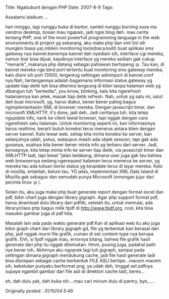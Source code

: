 Title: Ngabuburit dengan PHP
Date: 2007-8-9
Tags: 

Assalamu'alaikum ...

hari minggu, lagi nunggu buka di kantor, sambil nunggu burning suse ma xandros desktop, bosan mau ngapain, jadi ngisi blog deh. mau cerita tentang PHP, one of the most powerfull programming language in the web environments.di project yg sekarang, aku make php dan xml (ini sih mungkin biasa ya),mbikin monitoring tools(baca:kulit) buat aplikasi sms gateway nya kannel.benernya kannel dah nyediain sih, interface cgi mereka, namun biar bisa dijual, kayaknya interface yg mereka sediain gak cukup "menarik", makanya php datang sebagai pahlawan bertopeng :p. Tau kan, di kannel mereka nge bind port tertentu buat monitoring sms gateway mereka, kalo disini sih port 13000, tergantug settingan adminport di kannel.conf nya.Nah, tantangannya adalah bagaimana informasi status gateway yg update tiap detik tuh bisa diterima langsung di klien tanpa halaman web yg dibangun tuh "berkedip", you know, blinking, kalo kita ngerefresh halamannya kan jelek, masak tiap detik refresh. Nah, untuk yg satu ini, salut deh buat microsoft, yg, harus diakui, bener bener paling bagus ngimplementasiin XML di browser mereka. Dengan javascript timer, dan microsoft XMLHTTP, it's done, jadi deh. Jadi ceritanya tuh, kita tetep ngupdate info, narik ke client lewat browser, tapi nggak dengan cara ngerefresh satu halaman. Untuk monitoring seperti ini, kan informasinya harus realtime, berarti butuh koneksi terus menerus antara klien dengan server kannel. Kalo lewat web, setiap kita minta koneksi ke server, kan selanjutnya udah, putus, walaupun masih ada objek session, tapi gak ada gunanya, soalnya kita bener bener minta info yg terbaru dari server. Jadi, konsepnya, kita tetep minta info ke server tiap detik, via javascript timer dan XMLHTTP tadi, tapi lewat "jalan belakang, dimana user juga gak tau bahwa web browsernya sedang ngerequest halaman terus menerus ke server, yg mereka tau ada tulisan berisi status yg keupdate terus di layar mereka. Kalo di mozilla, entahlah, belum tau. YG jelas, implementasi XML Data Island di Mozilla gak sebagus dan semudah punya Microsoft (omongan jujur dari pecinta linux :p ).

Selain itu, aku juga make php buat generate report dengan format excel dan pdf, bikin chart juga dengan library jpgraph. Agar php support format pdf, harus download dulu library dari pdflib, setelah itu, untuk memulai, ada library/class php bagus milik fpdf di http://www.fpdf.org, cool, kita bisa masukin gambar juga di pdf kita.

Masalah lain ada pada waktu generate pdf.Kan di aplikasi web itu aku juga bikin graph chart dari library jpgraph gd, file yg terbentuk kan berasal dari php, jadi nggak murni file grafik, cuman di set content-type nya berupa grafik. Ehh, si fpdf nggak mau, errornya bilang, bahwa file grafik hasil generate dari php itu nggak ditemukan. Hmm, pusing juga, padahal path nya bener loh. Akhirnya aku ngoprek lagi tuh jpgraph, sampai pada settingan dimana jpgraph mendukung cache, jadi file hasil generate tadi bisa disimpan sebagai cache berbentuk FILE ASLI bertipe...macem macem sih, kebetulan punyaku berformat png, ya udah deh, tinggal set pdfnya supaya ngambil gambar dari file asli di direktori cache tadi, beres...

eh, dah dulu yak, dah buka nih....mau cari minum dulu di pantry, bye,.....

Originally posted : 31/10/04 5:49